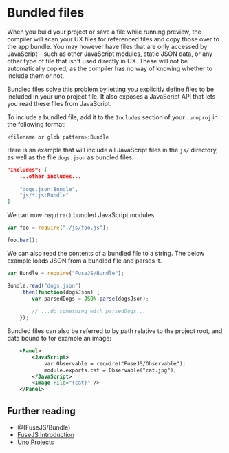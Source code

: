 # Bundled files

When you build your project or save a file while running preview, the compiler will scan your UX files for referenced files and copy those over to the app bundle.
You may however have files that are only accessed by JavaScript – such as other JavaScript modules, static JSON data, or any other type of file that isn't used directly in UX.
These will not be automatically copied, as the compiler has no way of knowing whether to include them or not.

Bundled files solve this problem by letting you explicitly define files to be included in your uno project file.
It also exposes a JavaScript API that lets you read these files from JavaScript.

To include a bundled file, add it to the `Includes` section of your `.unoproj` in the following format:

```
<filename or glob pattern>:Bundle
```

Here is an example that will include all JavaScript files in the `js/` directory, as well as the file `dogs.json` as bundled files.


```json
"Includes": [
	...other includes...
	
	"dogs.json:Bundle",
	"js/*.js:Bundle"
]
```

We can now `require()` bundled JavaScript modules:

```js
var foo = require("./js/foo.js");

foo.bar();
```

We can also read the contents of a bundled file to a string. The below example loads JSON from a bundled file and parses it.

```js
var Bundle = require("FuseJS/Bundle");

Bundle.read("dogs.json")
	.then(function(dogsJson) {
		var parsedDogs = JSON.parse(dogsJson);
		
		// ...do something with parsedDogs...
	});
```

Bundled files can also be referred to by path relative to the project root, and data bound to for example an image:

```xml
	<Panel>
		<JavaScript>
		    var Observable = require("FuseJS/Observable");
		    module.exports.cat = Observable("cat.jpg");
		</JavaScript>
		<Image File="{cat}" />
	</Panel>
```


## Further reading

- @(FuseJS/Bundle)
- [FuseJS Introduction](../fusejs/fusejs.md)
- [Uno Projects](../basics/uno-projects.md)

